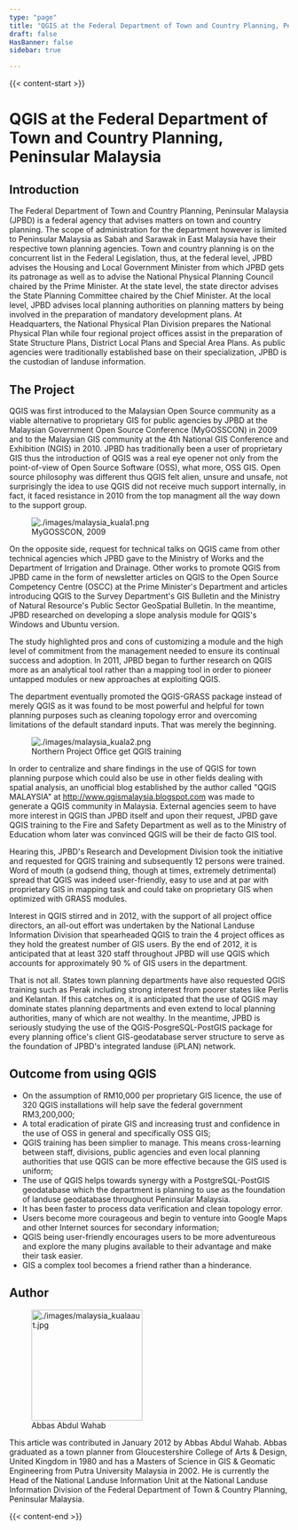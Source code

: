 ```yaml
---
type: "page"
title: "QGIS at the Federal Department of Town and Country Planning, Peninsular Malaysia"
draft: false
HasBanner: false
sidebar: true

---
```


{{< content-start >}}

# QGIS at the Federal Department of Town and Country Planning, Peninsular Malaysia

## Introduction

The Federal Department of Town and Country Planning, Peninsular Malaysia (JPBD) is a federal agency that advises matters on town and country planning. The scope of administration for the department however is limited to Peninsular Malaysia as Sabah and Sarawak in East Malaysia have their respective town planning agencies. Town and country planning is on the concurrent list in the Federal Legislation, thus, at the federal level, JPBD advises the Housing and Local Government Minister from which JPBD gets its patronage as well as to advise the National Physical Planning Council chaired by the Prime Minister. At the state level, the state director advises the State Planning Committee chaired by the Chief Minister. At the local level, JPBD advises local planning authorities on planning matters by being involved in the preparation of mandatory development plans. At Headquarters, the National Physical Plan Division prepares the National Physical Plan while four regional project offices assist in the preparation of State Structure Plans, District Local Plans and Special Area Plans. As public agencies were traditionally established base on their specialization, JPBD is the custodian of landuse information.

## The Project

QGIS was first introduced to the Malaysian Open Source community as a viable alternative to proprietary GIS for public agencies by JPBD at the Malaysian Government Open Source Conference (MyGOSSCON) in 2009 and to the Malaysian GIS community at the 4th National GIS Conference and Exhibition (NGIS) in 2010. JPBD has traditionally been a user of proprietary GIS thus the introduction of QGIS was a real eye opener not only from the point-of-view of Open Source Software (OSS), what more, OSS GIS. Open source philosophy was different thus QGIS felt alien, unsure and unsafe, not surprisingly the idea to use QGIS did not receive much support internally, in fact, it faced resistance in 2010 from the top managment all the way down to the support group.

<figure>
<img src="../images/malaysia_kuala1.png" class="align-right" alt="./images/malaysia_kuala1.png" />
<figcaption>MyGOSSCON, 2009</figcaption>
</figure>

On the opposite side, request for technical talks on QGIS came from other technical agencies which JPBD gave to the Ministry of Works and the Department of Irrigation and Drainage. Other works to promote QGIS from JPBD came in the form of newsletter articles on QGIS to the Open Source Competency Centre (OSCC) at the Prime Minister\'s Department and articles introducing QGIS to the Survey Department\'s GIS Bulletin and the Ministry of Natural Resource\'s Public Sector GeoSpatial Bulletin. In the meantime, JPBD researched on developing a slope analysis module for QGIS\'s Windows and Ubuntu version.

The study highlighted pros and cons of customizing a module and the high level of commitment from the management needed to ensure its continual success and adoption. In 2011, JPBD began to further research on QGIS more as an analytical tool rather than a mapping tool in order to pioneer untapped modules or new approaches at exploiting QGIS.

The department eventually promoted the QGIS-GRASS package instead of merely QGIS as it was found to be most powerful and helpful for town planning purposes such as cleaning topology error and overcoming limitations of the default standard inputs. That was merely the beginning.

<figure>
<img src="../images/malaysia_kuala2.png" class="align-right" alt="./images/malaysia_kuala2.png" />
<figcaption>Northern Project Office get QGIS training</figcaption>
</figure>

In order to centralize and share findings in the use of QGIS for town planning purpose which could also be use in other fields dealing with spatial analysis, an unofficial blog established by the author called "QGIS MALAYSIA" at <http://www.qgismalaysia.blogspot.com> was made to generate a QGIS community in Malaysia. External agencies seem to have more interest in QGIS than JPBD itself and upon their request, JPBD gave QGIS training to the Fire and Safety Department as well as to the Ministry of Education whom later was convinced QGIS will be their de facto GIS tool.

Hearing this, JPBD\'s Research and Development Division took the initiative and requested for QGIS training and subsequently 12 persons were trained. Word of mouth (a godsend thing, though at times, extremely detrimental) spread that QGIS was indeed user-friendly, easy to use and at par with proprietary GIS in mapping task and could take on proprietary GIS when optimized with GRASS modules.

Interest in QGIS stirred and in 2012, with the support of all project office directors, an all-out effort was undertaken by the National Landuse Information Division that spearheaded QGIS to train the 4 project offices as they hold the greatest number of GIS users. By the end of 2012, it is anticipated that at least 320 staff throughout JPBD will use QGIS which accounts for approximately 90 % of GIS users in the department.

That is not all. States town planning departments have also requested QGIS training such as Perak including strong interest from poorer states like Perlis and Kelantan. If this catches on, it is anticipated that the use of QGIS may dominate states planning departments and even extend to local planning authorities, many of which are not wealthy. In the meantime, JPBD is seriously studying the use of the QGIS-PosgreSQL-PostGIS package for every planning office\'s client GIS-geodatabase server structure to serve as the foundation of JPBD\'s integrated landuse (iPLAN) network.

## Outcome from using QGIS

-   On the assumption of RM10,000 per proprietary GIS licence, the use of 320 QGIS installations will help save the federal government RM3,200,000;
-   A total eradication of pirate GIS and increasing trust and confidence in the use of OSS in general and specifically OSS GIS;
-   QGIS training has been simplier to manage. This means cross-learning between staff, divisions, public agencies and even local planning authorities that use QGIS can be more effective because the GIS used is uniform;
-   The use of QGIS helps towards synergy with a PostgreSQL-PostGIS geodatabase which the department is planning to use as the foundation of landuse geodatabase throughout Peninsular Malaysia.
-   It has been faster to process data verification and clean topology error.
-   Users become more courageous and begin to venture into Google Maps and other Internet sources for secondary information;
-   QGIS being user-friendly encourages users to be more adventureous and explore the many plugins available to their advantage and make their task easier.
-   GIS a complex tool becomes a friend rather than a hinderance.

## Author

<figure>
<img src="../images/malaysia_kualaaut.jpg" class="align-left" height="200" alt="./images/malaysia_kualaaut.jpg" />
<figcaption>Abbas Abdul Wahab</figcaption>
</figure>

This article was contributed in January 2012 by Abbas Abdul Wahab. Abbas graduated as a town planner from Gloucestershire College of Arts & Design, United Kingdom in 1980 and has a Masters of Science in GIS & Geomatic Engineering from Putra University Malaysia in 2002. He is currently the Head of the National Landuse Information Unit at the National Landuse Information Division of the Federal Department of Town & Country Planning, Peninsular Malaysia.

{{< content-end >}}
